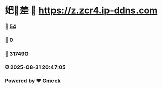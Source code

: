 # 妑🔭差 :link: https://z.zcr4.ip-ddns.com 
### :page_facing_up: [54](https://z.zcr4.ip-ddns.com/tag.html) 
### :speech_balloon: 0 
### :hibiscus: 317490 
### :alarm_clock: 2025-08-31 20:47:05 
### Powered by :heart: [Gmeek](https://github.com/Meekdai/Gmeek)
